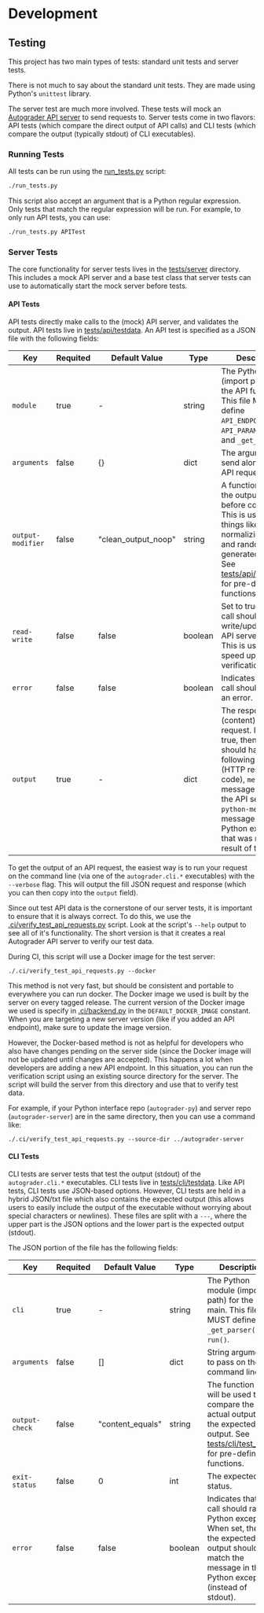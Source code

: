 # Development

## Testing

This project has two main types of tests:
standard unit tests and server tests.

There is not much to say about the standard unit tests.
They are made using Python's `unittest` library.

The server test are much more involved.
These tests will mock an [Autograder API server](https://github.com/edulinq/autograder-server)
to send requests to.
Server tests come in two flavors:
API tests (which compare the direct output of API calls)
and CLI tests (which compare the output (typically stdout) of CLI executables).

### Running Tests

All tests can be run using the [run_tests.py](../run_tests.py) script:
```sh
./run_tests.py
```

This script also accept an argument that is a Python regular expression.
Only tests that match the regular expression will be run.
For example, to only run API tests, you can use:
```sh
./run_tests.py APITest
```

### Server Tests

The core functionality for server tests lives in the [tests/server](../tests/server) directory.
This includes a mock API server and a base test class that server tests can use to automatically start the mock server before tests.

#### API Tests

API tests directly make calls to the (mock) API server, and validates the output.
API tests live in [tests/api/testdata](../tests/api/testdata).
An API test is specified as a JSON file with the following fields:

| Key               | Requited | Default Value       | Type    | Description                             |
|-------------------|----------|---------------------|---------|-----------------------------------------|
| `module`          | true     | -                   | string  | The Python module (import path) for the API function. This file MUST define `API_ENDPOINT`, `API_PARAMS`, `send()` and `_get_parser()`. |
| `arguments`       | false    | {}                  | dict    | The arguments to send along with this API request. |
| `output-modifier` | false    | "clean_output_noop" | string  | A function to clean the output data before comparison. This is useful for things like normalizing times and randomly generated tokens. See [tests/api/test_api.py](../tests/api/test_api.py) for pre-defined functions. |
| `read-write`      | false    | false               | boolean | Set to true if this call should cause a write/update in the API server's data. This is used to speed up test data verification. |
| `error`           | false    | false               | boolean | Indicates that this call should return an error. |
| `output`          | true     | -                   | dict    | The response (content) if this API request. If `error` is true, then this should have the following keys: `code` (HTTP response code), `message` (the message sent by the API server), and `python-message` (the message inside the Python exception that was raised as a result of this call). |

To get the output of an API request,
the easiest way is to run your request on the command line (via one of the `autograder.cli.*` executables)
with the `--verbose` flag.
This will output the fill JSON request and response
(which you can then copy into the `output` field).

Since out test API data is the cornerstone of our server tests,
it is important to ensure that it is always correct.
To do this, we use the [.ci/verify_test_api_requests.py](../.ci/verify_test_api_requests.py) script.
Look at the script's `--help` output to see all of it's functionality.
The short version is that it creates a real Autograder API server to verify our test data.

During CI, this script will use a Docker image for the test server:
```
./.ci/verify_test_api_requests.py --docker
```

This method is not very fast, but should be consistent and portable to everywhere you can run docker.
The Docker image we used is built by the server on every tagged release.
The current version of the Docker image we used is specify in [.ci/backend.py](../.ci/backend.py) in the `DEFAULT_DOCKER_IMAGE` constant.
When you are targeting a new server version (like if you added an API endpoint), make sure to update the image version.

However, the Docker-based method is not as helpful for developers who also have changes pending on the server side
(since the Docker image will not be updated until changes are accepted).
This happens a lot when developers are adding a new API endpoint.
In this situation, you can run the verification script using an existing source directory for the server.
The script will build the server from this directory and use that to verify test data.

For example, if your Python interface repo (`autograder-py`) and server repo (`autograder-server`) are in the same directory,
then you can use a command like:
```
./.ci/verify_test_api_requests.py --source-dir ../autograder-server
```

#### CLI Tests

CLI tests are server tests that test the output (stdout) of the `autograder.cli.*` executables.
CLI tests live in [tests/cli/testdata](../tests/cli/testdata).
Like API tests, CLI tests use JSON-based options.
However, CLI tests are held in a hybrid JSON/txt file which also contains the expected output
(this allows users to easily include the output of the executable without worrying about special characters or newlines).
These files are split with a `---`,
where the upper part is the JSON options and the lower part is the expected output (stdout).

The JSON portion of the file has the following fields:

| Key            | Requited | Default Value    | Type    | Description                             |
|----------------|----------|------------------|---------|-----------------------------------------|
| `cli`          | true     | -                | string  | The Python module (import path) for the CLI main. This file MUST define `_get_parser()` and `run()`. |
| `arguments`    | false    | []               | dict    | String arguments to pass on the command line. |
| `output-check` | false    | "content_equals" | string  | The function that will be used to compare the actual output to the expected output. See [tests/cli/test_cli.py](../tests/cli/test_cli.py) for pre-defined functions. |
| `exit-status`  | false    | 0                | int     | The expected exit status. |
| `error`        | false    | false            | boolean | Indicates that this call should raise a Python exception. When set, then the expected output should match the message in the Python exception (instead of stdout). |

